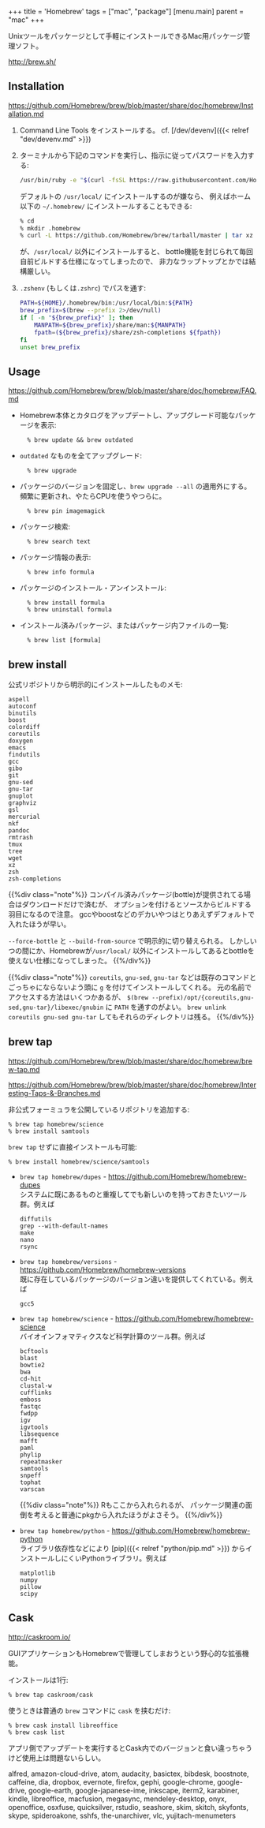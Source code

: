 +++
title = 'Homebrew'
tags = ["mac", "package"]
[menu.main]
  parent = "mac"
+++

Unixツールをパッケージとして手軽にインストールできるMac用パッケージ管理ソフト。

<http://brew.sh/>

## Installation

https://github.com/Homebrew/brew/blob/master/share/doc/homebrew/Installation.md

1.  Command Line Tools をインストールする。
    cf. [/dev/devenv]({{< relref "dev/devenv.md" >}})

2.  ターミナルから下記のコマンドを実行し、指示に従ってパスワードを入力する:
    ```sh
    /usr/bin/ruby -e "$(curl -fsSL https://raw.githubusercontent.com/Homebrew/install/master/install)"
    ```

    デフォルトの `/usr/local/` にインストールするのが嫌なら、
    例えばホーム以下の `~/.homebrew/` にインストールすることもできる:
    ```sh
    % cd
    % mkdir .homebrew
    % curl -L https://github.com/Homebrew/brew/tarball/master | tar xz --strip 1 -C .homebrew
    ```
    が、`/usr/local/` 以外にインストールすると、
    bottle機能を封じられて毎回自前ビルドする仕様になってしまったので、
    非力なラップトップとかでは結構厳しい。

3.  `.zshenv` (もしくは`.zshrc`) でパスを通す:
    ```sh
    PATH=${HOME}/.homebrew/bin:/usr/local/bin:${PATH}
    brew_prefix=$(brew --prefix 2>/dev/null)
    if [ -n "${brew_prefix}" ]; then
        MANPATH=${brew_prefix}/share/man:${MANPATH}
        fpath=(${brew_prefix}/share/zsh-completions ${fpath})
    fi
    unset brew_prefix
    ```

## Usage

https://github.com/Homebrew/brew/blob/master/share/doc/homebrew/FAQ.md

- Homebrew本体とカタログをアップデートし、アップグレード可能なパッケージを表示:

        % brew update && brew outdated

- `outdated` なものを全てアップグレード:

        % brew upgrade

- パッケージのバージョンを固定し、`brew upgrade --all` の適用外にする。
  頻繁に更新され、やたらCPUを使うやつらに。

        % brew pin imagemagick

- パッケージ検索:

        % brew search text

- パッケージ情報の表示:

        % brew info formula

- パッケージのインストール・アンインストール:

        % brew install formula
        % brew uninstall formula

- インストール済みパッケージ、またはパッケージ内ファイルの一覧:

        % brew list [formula]


## brew install

公式リポジトリから明示的にインストールしたものメモ:

    aspell
    autoconf
    binutils
    boost
    colordiff
    coreutils
    doxygen
    emacs
    findutils
    gcc
    gibo
    git
    gnu-sed
    gnu-tar
    gnuplot
    graphviz
    gsl
    mercurial
    nkf
    pandoc
    rmtrash
    tmux
    tree
    wget
    xz
    zsh
    zsh-completions

{{%div class="note"%}}
コンパイル済みパッケージ(bottle)が提供されてる場合はダウンロードだけで済むが、
オプションを付けるとソースからビルドする羽目になるので注意。
gccやboostなどのデカいやつはとりあえずデフォルトで入れたほうが早い。

`--force-bottle` と `--build-from-source` で明示的に切り替えられる。
しかしいつの間にか、Homebrewが`/usr/local/`
以外にインストールしてあるとbottleを使えない仕様になってしまった。
{{%/div%}}

{{%div class="note"%}}
`coreutils`, `gnu-sed`, `gnu-tar`
などは既存のコマンドとごっちゃにならないよう頭に `g`
を付けてインストールしてくれる。
元の名前でアクセスする方法はいくつかあるが、
`$(brew --prefix)/opt/{coreutils,gnu-sed,gnu-tar}/libexec/gnubin` に
`PATH` を通すのがよい。
`brew unlink coreutils gnu-sed gnu-tar` してもそれらのディレクトリは残る。
{{%/div%}}

## brew tap

https://github.com/Homebrew/brew/blob/master/share/doc/homebrew/brew-tap.md

https://github.com/Homebrew/brew/blob/master/share/doc/homebrew/Interesting-Taps-&-Branches.md

非公式フォーミュラを公開しているリポジトリを追加する:

    % brew tap homebrew/science
    % brew install samtools

`brew tap` せずに直接インストールも可能:

    % brew install homebrew/science/samtools

-   `brew tap homebrew/dupes` - <https://github.com/Homebrew/homebrew-dupes>\
    システムに既にあるものと重複してでも新しいのを持っておきたいツール群。例えば

        diffutils
        grep --with-default-names
        make
        nano
        rsync

-   `brew tap homebrew/versions` - <https://github.com/Homebrew/homebrew-versions>\
    既に存在しているパッケージのバージョン違いを提供してくれている。例えば

        gcc5

-   `brew tap homebrew/science` - <https://github.com/Homebrew/homebrew-science>\
    バイオインフォマティクスなど科学計算のツール群。例えば

        bcftools
        blast
        bowtie2
        bwa
        cd-hit
        clustal-w
        cufflinks
        emboss
        fastqc
        fwdpp
        igv
        igvtools
        libsequence
        mafft
        paml
        phylip
        repeatmasker
        samtools
        snpeff
        tophat
        varscan

    {{%div class="note"%}}
Rもここから入れられるが、
パッケージ関連の面倒を考えると普通にpkgから入れたほうがよさそう。
{{%/div%}}

-   `brew tap homebrew/python` - <https://github.com/Homebrew/homebrew-python>\
    ライブラリ依存性などにより [pip]({{< relref "python/pip.md" >}})
    からインストールしにくいPythonライブラリ。例えば

        matplotlib
        numpy
        pillow
        scipy

## Cask

<http://caskroom.io/>

GUIアプリケーションもHomebrewで管理してしまおうという野心的な拡張機能。

インストールは1行:

    % brew tap caskroom/cask

使うときは普通の `brew` コマンドに `cask` を挟むだけ:

    % brew cask install libreoffice
    % brew cask list

アプリ側でアップデートを実行するとCask内でのバージョンと食い違っちゃうけど使用上は問題ないらしい。

alfred, amazon-cloud-drive, atom, audacity,
basictex, bibdesk, boostnote, caffeine,
dia, dropbox, evernote, firefox, gephi,
google-chrome, google-drive, google-earth, google-japanese-ime,
inkscape, iterm2, karabiner, kindle, libreoffice,
macfusion, megasync, mendeley-desktop,
onyx, openoffice, osxfuse, quicksilver, rstudio,
seashore, skim, skitch, skyfonts, skype, spideroakone, sshfs,
the-unarchiver, vlc, yujitach-menumeters
